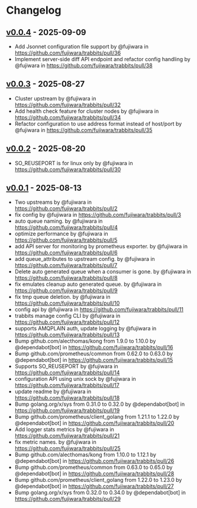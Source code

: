 # Changelog

## [v0.0.4](https://github.com/fujiwara/trabbits/compare/v0.0.3...v0.0.4) - 2025-09-09
- Add Jsonnet configuration file support by @fujiwara in https://github.com/fujiwara/trabbits/pull/36
- Implement server-side diff API endpoint and refactor config handling by @fujiwara in https://github.com/fujiwara/trabbits/pull/38

## [v0.0.3](https://github.com/fujiwara/trabbits/compare/v0.0.2...v0.0.3) - 2025-08-27
- Cluster upstream by @fujiwara in https://github.com/fujiwara/trabbits/pull/32
- Add health check feature for cluster nodes by @fujiwara in https://github.com/fujiwara/trabbits/pull/34
- Refactor configuration to use address format instead of host/port by @fujiwara in https://github.com/fujiwara/trabbits/pull/35

## [v0.0.2](https://github.com/fujiwara/trabbits/compare/v0.0.1...v0.0.2) - 2025-08-20
- SO_REUSEPORT is for linux only by @fujiwara in https://github.com/fujiwara/trabbits/pull/30

## [v0.0.1](https://github.com/fujiwara/trabbits/commits/v0.0.1) - 2025-08-13
- Two upstreams by @fujiwara in https://github.com/fujiwara/trabbits/pull/2
- fix config by @fujiwara in https://github.com/fujiwara/trabbits/pull/3
- auto queue naming. by @fujiwara in https://github.com/fujiwara/trabbits/pull/4
- optimize performance by @fujiwara in https://github.com/fujiwara/trabbits/pull/5
- add API server for monitoring by prometheus exporter. by @fujiwara in https://github.com/fujiwara/trabbits/pull/6
- add queue_attributes to upstream config. by @fujiwara in https://github.com/fujiwara/trabbits/pull/7
- Delete auto generated queue when a consumer is gone. by @fujiwara in https://github.com/fujiwara/trabbits/pull/8
- fix emulates cleanup auto generated queue. by @fujiwara in https://github.com/fujiwara/trabbits/pull/9
- fix tmp queue deletion. by @fujiwara in https://github.com/fujiwara/trabbits/pull/10
- config api by @fujiwara in https://github.com/fujiwara/trabbits/pull/11
- trabbits manage config CLI by @fujiwara in https://github.com/fujiwara/trabbits/pull/12
- supports AMQPLAIN auth, update logging by @fujiwara in https://github.com/fujiwara/trabbits/pull/13
- Bump github.com/alecthomas/kong from 1.9.0 to 1.10.0 by @dependabot[bot] in https://github.com/fujiwara/trabbits/pull/16
- Bump github.com/prometheus/common from 0.62.0 to 0.63.0 by @dependabot[bot] in https://github.com/fujiwara/trabbits/pull/15
- Supports SO_REUSEPORT by @fujiwara in https://github.com/fujiwara/trabbits/pull/14
- configuration API using unix sock by @fujiwara in https://github.com/fujiwara/trabbits/pull/17
- update readme by @fujiwara in https://github.com/fujiwara/trabbits/pull/18
- Bump golang.org/x/sys from 0.31.0 to 0.32.0 by @dependabot[bot] in https://github.com/fujiwara/trabbits/pull/19
- Bump github.com/prometheus/client_golang from 1.21.1 to 1.22.0 by @dependabot[bot] in https://github.com/fujiwara/trabbits/pull/20
- Add logger stats metrics by @fujiwara in https://github.com/fujiwara/trabbits/pull/21
- fix metric names. by @fujiwara in https://github.com/fujiwara/trabbits/pull/25
- Bump github.com/alecthomas/kong from 1.10.0 to 1.12.1 by @dependabot[bot] in https://github.com/fujiwara/trabbits/pull/26
- Bump github.com/prometheus/common from 0.63.0 to 0.65.0 by @dependabot[bot] in https://github.com/fujiwara/trabbits/pull/28
- Bump github.com/prometheus/client_golang from 1.22.0 to 1.23.0 by @dependabot[bot] in https://github.com/fujiwara/trabbits/pull/27
- Bump golang.org/x/sys from 0.32.0 to 0.34.0 by @dependabot[bot] in https://github.com/fujiwara/trabbits/pull/29

